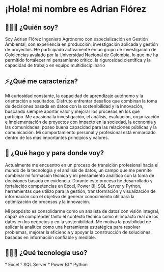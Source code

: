 # ¡Hola! mi nombre es Adrian Flórez 

## 🧔🏻‍♂ ¿Quién soy?

Soy Adrian Flórez Ingeniero Agrónomo con especialización en Gestión Ambiental, con experiencia en producción, investigación aplicada y gestión de proyectos. He participado activamente en un grupo de investigación de Colciencias avalado por la Universidad Nacional de Colombia, lo que me ha permitido fortalecer mi pensamiento crítico, la rigurosidad científica y la capacidad de trabajo en equipo multidisciplinario

## ⚡¿Qué me caracteriza?

Mi curiosidad constante, la capacidad de aprendizaje autónomo y la orientación a resultados. Disfruto enfrentar desafíos que combinan la toma de decisiones basada en datos con la sostenibilidad y la innovación, buscando siempre aportar valor y mejorar los procesos en los que participo.
Me apasiona la investigación, el análisis, evaluación, organización e implementación de proyectos con impacto en la sociedad, la economía y las comunidades; poseo buena capacidad para las relaciones públicas y la comunicación. 
Mi comportamiento personal y profesional está enmarcado dentro de los más importantes principios y valores.

##  💬 ¿Qué hago y para donde voy? 

Actualmente me encuentro en un proceso de transición profesional hacia el mundo de la tecnología y el análisis de datos, un campo que me permite combinar mi formación técnica y mi pensamiento analítico con la toma de decisiones basada en evidencia. Durante este proceso he desarrollado y fortalecido competencias en Excel, Power BI, SQL Server y Python, herramientas que utilizo para la gestión, transformación y visualización de información con el objetivo de generar conocimiento útil para la optimización de procesos y la innovación.

Mi propósito es consolidarme como un analista de datos con visión integral, capaz de comprender tanto el contexto técnico como el impacto real de los datos en los negocios y en la sostenibilidad. Me motiva la posibilidad de aplicar la analítica como una herramienta estratégica para resolver problemas, mejorar la eficiencia y apoyar la construcción de soluciones basadas en información confiable y medible.

## 👨🏻‍💻 ¿Qué tecnología uso?

° Excel
° SQL Server
° Power BI
° Python
